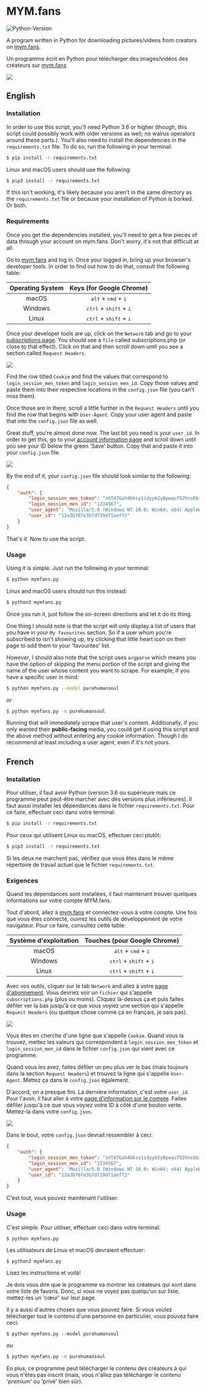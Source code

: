 # MYM.fans
![Python-Version](https://img.shields.io/badge/python-3.6%20%7C%203.7%20%7C%203.8%20%7C%203.9-blue)

A program written in Python for downloading pictures/videos from creators on [mym.fans](https://mym.fans/).

Un programme écrit en Python pour télécharger des images/vidéos des créateurs sur [mym.fans](https://mym.fans/)

<img src="https://raw.githubusercontent.com/Amenly/MYM.fans/main/media/example.gif">

## English

### Installation
In order to use this script, you'll need Python 3.6 or higher (though, this script could possibly work with older versions as well; no walrus operators around these parts.). You'll also need to install the dependencies in the `requirements.txt` file. To do so, run the following in your terminal:

```sh
$ pip install -r requirements.txt
```

Linux and macOS users should use the following:

```sh
$ pip3 install -r requirements.txt
```

If this isn't working, it's likely because you aren't in the same directory as the `requirements.txt` file or because your installation of Python is borked. Or both.

### Requirements
Once you get the dependencies installed, you'll need to get a few pieces of data through your account on mym.fans. Don't worry, it's not that difficult at all.

Go to [mym.fans](https://mym.fans/) and log in. Once your logged in, bring up your browser's developer tools. In order to find out how to do that, consult the following table:

| Operating System | Keys (for Google Chrome) |
| :----------------: | :----: |
| macOS | <kbd>alt</kbd> + <kbd>cmd</kbd> + <kbd>i</kbd> |
| Windows | <kbd>ctrl</kbd> + <kbd>shift</kbd> + <kbd>i</kbd> |
| Linux | <kbd>ctrl</kbd> + <kbd>shift</kbd> + <kbd>i</kbd> |

Once your developer tools are up, click on the `Network` tab and go to your [subscriptions page](https://mym.fans/subscriptions.php). You should see a `file` called subscriptions.php (or close to that effect). Click on that and then scroll down until you see a section called `Request Headers`.

<img src="https://raw.githubusercontent.com/Amenly/MYM.fans/main/media/cookies.png">

Find the row titled `Cookie` and find the values that correspond to `login_session_men_token` and `login_session_men_id`. Copy those values and paste them into their respective locations in the `config.json` file (you can't miss them).

Once those are in there, scroll a little further in the `Request Headers` until you find the row that begins with `User-Agent`. Copy your user agent and paste that into the `config.json` file as well.

Great stuff, you're almost done now. The last bit you need is your `user_id`. In order to get this, go to your [account information page](https://mym.fans/parameters.php?affichage=informations) and scroll down until you see your ID below the green 'Save' button. Copy that and paste it into your `config.json` file.

<img src="https://raw.githubusercontent.com/Amenly/MYM.fans/main/media/user_id.png">

By the end of it, your `config.json` file should look similar to the following:

```json
{   
    "auth": {
        "login_session_men_token": "shT47Gah4bksy1idyyb2y8pwqu752hns6bisa7i",
        "login_session_men_id": "1234567",
        "user_agent": "Mozilla/5.0 (Windows NT 10.0; Win64; x64) AppleWebKit/537.36 (KHTML, like Gecko) Chrome/88.0.4324.104 Safari/537.36",
        "user_id": "12a3b76fe3b7d719d71aeff2"
    }
}
```

That's it. Now to use the script.

### Usage
Using it is simple. Just run the following in your terminal:

```sh
$ python mymfans.py
```

Linux and macOS users should run this instead:

```sh
$ python3 mymfans.py
```

Once you run it, just follow the on-screen directions and let it do its thing.

One thing I should note is that the script will only display a list of users that you have in your `My favourites` section. So if a user whom you're subscribed to isn't showing up, try clicking that little heart icon on their page to add them to your 'favourites' list.

*However*, I should also note that the script uses `argparse` which means you have the option of skipping the menu portion of the script and giving the name of the user whose content you want to scrape. For example, if you have a specific user in mind:

```sh
$ python mymfans.py --model purehumansoul
```

*or*

```sh
$ python mymfans.py -m purehumansoul
```

Running that will immediately scrape that user's content. Additionally, if you only wanted their **public-facing** media, you could get it using this script and the above method without entering any cookie information. Though I do recommend at least including a user agent, even if it's not yours.

## French

### Installation

Pour utiliser, il faut avoir Python (version 3.6 ou supérieure mais ce programme peut peut-être marcher avec des versions plus inférieures). Il faut aussi installer les dépendances dans le fichier `requirements.txt`. Pour ce faire, effectuer ceci dans votre terminal:

```sh
$ pip install -r requirements.txt
```

Pour ceux qui utilisent Linux ou macOS, effectuer ceci plutôt:

```sh
$ pip3 install -r requirements.txt
```

Si les deux ne marchent pas, vérifiez que vous êtes dans le même répertoire de travail actuel que le fichier `requirements.txt`.

### Exigences

Quand les dépendances sont installées, il faut maintenant trouver quelques informations sur votre compte MYM.fans.

Tout d'abord, allez à [mym.fans](https://mym.fans/) et connectez-vous à votre compte. Une fois que vous êtes connecté, ouvrez les outils de développement de votre navigateur. Pour ce faire, consultez cette table:

| Système d'exploitation | Touches (pour Google Chrome) |
| :----------------: | :----: |
| macOS | <kbd>alt</kbd> + <kbd>cmd</kbd> + <kbd>i</kbd> |
| Windows | <kbd>ctrl</kbd> + <kbd>shift</kbd> + <kbd>i</kbd> |
| Linux | <kbd>ctrl</kbd> + <kbd>shift</kbd> + <kbd>i</kbd> |

Avec vos outils, cliquer sur le tab `Network` and allez à votre [page d'abonnement](https://mym.fans/subscriptions.php). Vous devriez voir un `fichier` qui s'appelle `subscriptions.php` (plus ou moins). Cliquez là-dessus ça et puis faites défiler ver la bas jusqu'à ce que vous voyiez une section qui s'appelle `Request Headers` (ou quelque chose comme ça en français, je sais pas).

<img src="https://raw.githubusercontent.com/Amenly/MYM.fans/main/media/cookies.png">

Vous êtes en cherche d'une ligne que s'appelle `Cookie`. Quand vous la trouvez, mettez les valeurs qui correspondent à `login_session_men_token` et `login_session_men_id` dans le fichier `config.json` qui vient avec ce programme.

Quand vous les avez, faites défiler un peu plus ver le bas (mais toujours dans la section `Request Headers`) et trouvez la ligne qui s'appelle `User-Agent`. Mettez ça dans le `config.json` également.

D'accord, on a presque fini. La dernière information, c'est votre `user_id`. Pour l'avoir, il faut aller à votre [page d'information sur le compte](https://mym.fans/parameters.php?affichage=informations). Faites défiler jusqu'à ce que vous voyiez votre ID à côté d'une bouton verte. Mettez-la dans votre `config.json`.

<img src="https://raw.githubusercontent.com/Amenly/MYM.fans/main/media/user_id.png">

Dans le bout, votre `config.json` devrait ressembler à ceci:

```json
{   
    "auth": {
        "login_session_men_token": "shT47Gah4bksy1idyyb2y8pwqu752hns6bisa7i",
        "login_session_men_id": "1234567",
        "user_agent": "Mozilla/5.0 (Windows NT 10.0; Win64; x64) AppleWebKit/537.36 (KHTML, like Gecko) Chrome/88.0.4324.104 Safari/537.36",
        "user_id": "12a3b76fe3b7d719d71aeff2"
    }
}
```

C'est tout, vous pouvez maintenant l'utiliser.

### Usage

C'est simple. Pour utiliser, effectuer ceci dans votre terminal:

```sh
$ python mymfans.py
```

Les utilisateurs de Linux et macOS devraient effectuer:

```
$ python3 mymfans.py
```

Lisez les instructions et voilà!

Je dois vous dire que le programme va montrer les créateurs qui sont dans votre liste de favoris. Donc, si vous ne voyez pas quelqu'un sur liste, mettez-les un 'cœur' sur leur page.

Il y a aussi d'autres choses que vous pouvez faire. Si vous voulez télécharger tout le contenu d'une personne en particulier, vous pouvez faire ceci:

```
$ python mymfans.py --model purehumansoul
```

*ou*

```sh
$ python mymfans.py -m purehumansoul
```

En plus, ce programme peut télécharger le contenu des créateurs à qui vous n'êtes pas inscrit (mais, vous n'allez pas télécharger le contenu 'premium' ou 'privé' bien sûr).
